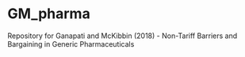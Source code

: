 # GM_pharma
Repository for Ganapati and McKibbin (2018) - Non-Tariff Barriers and Bargaining in Generic Pharmaceuticals

